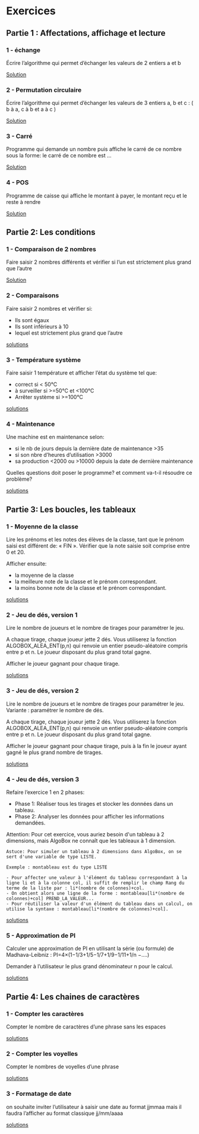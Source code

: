 # Exercices

## Partie 1 : Affectations, affichage et lecture

### 1 - échange

Écrire l’algorithme qui permet d’échanger les valeurs de 2 entiers a et b

[Solution](exo_affectation05.alg)


### 2 - Permutation circulaire

Écrire l’algorithme qui permet d’échanger les valeurs de 3 entiers a, b et c :
 ( b à a, c à b et a à c )

[Solution](exo_affectation06.alg)


### 3 - Carré

Programme qui demande un nombre puis affiche le carré de ce nombre sous la forme: le carré de ce nombre est ...

[Solution](exo_affectation09.alg)

### 4 - POS

Programme de caisse qui affiche le montant à payer, le montant reçu et le reste à rendre

[Solution](exo_affectation10.alg)

## Partie 2: Les conditions

### 1 - Comparaison de 2 nombres

Faire saisir 2 nombres différents et vérifier si l’un est strictement plus grand que l’autre

[Solution](exo_condition01.alg)

### 2 - Comparaisons

Faire saisir 2 nombres et vérifier si: 
- Ils sont égaux
- Ils sont inférieurs à 10
- lequel est strictement plus grand que l’autre
 
[solutions](exo_condition02.alg)

### 3 - Température système

Faire saisir 1 température et afficher l’état du système tel que:
- correct si < 50°C
- à surveiller si >=50°C et <100°C
- Arrêter système si >=100°C

[solutions](exo_condition03.alg)

### 4 - Maintenance

Une machine est en maintenance selon:
- si le nb de jours depuis la dernière date de maintenance >35
- si son nbre d’heures d’utilisation >3000
- sa production <2000 ou >10000 depuis la date de dernière maintenance

Quelles questions doit poser le programme? et comment va-t-il résoudre ce problème?

[solutions](exo_condition04.alg)

## Partie 3: Les boucles, les tableaux

### 1 - Moyenne de la classe

Lire les prénoms et les notes des élèves de la classe, tant que le prénom saisi est différent de: « FIN ». Vérifier que la note saisie soit comprise entre 0 et 20.

Afficher ensuite: 
- la moyenne de la classe
- la meilleure note de la classe et le prénom correspondant.
- la moins bonne note de la classe et le prénom correspondant.

[solutions](exo_boucle01.alg)

### 2 - Jeu de dés, version 1

Lire le nombre de joueurs et le nombre de tirages pour paramétrer le jeu. 

A chaque tirage, chaque joueur jette 2 dés. Vous utiliserez la fonction ALGOBOX_ALEA_ENT(p,n) qui renvoie un entier pseudo-aléatoire compris entre p et n. Le joueur disposant du plus grand total gagne.

Afficher le joueur gagnant pour chaque tirage.

[solutions](exo_boucle02.alg)

### 3 - Jeu de dés, version 2

Lire le nombre de joueurs et le nombre de tirages pour paramétrer le jeu. Variante : paramétrer le nombre de dés.

A chaque tirage, chaque joueur jette 2 dés. Vous utiliserez la fonction ALGOBOX_ALEA_ENT(p,n) qui renvoie un entier pseudo-aléatoire compris entre p et n. Le joueur disposant du plus grand total gagne.

Afficher le joueur gagnant pour chaque tirage, puis à la fin le joueur ayant gagné le plus grand nombre de tirages.

[solutions](exo_tableau01.alg)

### 4 - Jeu de dés, version 3

Refaire l’exercice 1 en 2 phases:
- Phase 1: Réaliser tous les tirages et stocker les données dans un tableau.
- Phase 2: Analyser les données pour afficher les informations demandées.

Attention: 
Pour cet exercice, vous auriez besoin d'un tableau à 2 dimensions, mais AlgoBox ne connaît que les tableaux à 1 dimension. 

```
Astuce: Pour simuler un tableau à 2 dimensions dans AlgoBox, on se sert d'une variable de type LISTE. 

Exemple : montableau est du type LISTE

- Pour affecter une valeur à l'élément du tableau correspondant à la ligne li et à la colonne col, il suffit de remplir le champ Rang du terme de la liste par : li*(nombre de colonnes)+col. 
- On obtient alors une ligne de la forme : montableau[li*(nombre de colonnes)+col] PREND_LA_VALEUR...
- Pour réutiliser la valeur d'un élément du tableau dans un calcul, on utilise la syntaxe : montableau[li*(nombre de colonnes)+col].
```

[solutions](exo_tableau02.alg)

### 5 - Approximation de PI

Calculer une approximation de PI en utilisant la série (ou formule) de Madhava-Leibniz : 
PI=4×(1−1/3+1/5−1/7+1/9−1/11+1/n −….)

Demander à l’utilisateur le plus grand dénominateur n pour le calcul.

[solutions](exo_fonctions04.alg)


## Partie 4: Les chaines de caractères

### 1 - Compter les caractères

Compter le nombre de caractères d’une phrase sans les espaces

[solutions](exo_fonctions01.alg)

### 2 - Compter les voyelles

Compter le nombres de voyelles d’une phrase

[solutions](exo_fonctions02.alg)

### 3 - Formatage de date

on souhaite inviter l’utilisateur à saisir une date au format jjmmaa mais il faudra l’afficher au format classique jj/mm/aaaa

[solutions](exo_fonctions03.alg)
